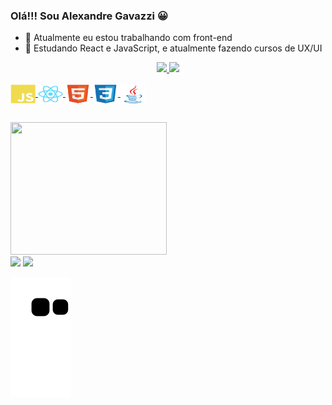 ### Olá!!! Sou Alexandre Gavazzi 😀

- 🔭 Atualmente eu estou trabalhando com front-end
- 🌱 Estudando React e JavaScript, e atualmente fazendo cursos de UX/UI

<div align="center">
  <a href="https://github.com/Alexandre-Gavazzi">
  <img height="180em" src="https://github-readme-stats.vercel.app/api?username=Alexandre-Gavazzi&show_icons=true&theme=dracula&include_all_commits=true&count_private=true"/>
  <img height="180em" src="https://github-readme-stats.vercel.app/api/top-langs/?username=Alexandre-Gavazzi&layout=compact&langs_count=7&theme=dracula"/>
</div>
<div style="display: inline_block"><br>
  <img align="center" alt="Ale-Js" height="30" width="40" src="https://raw.githubusercontent.com/devicons/devicon/master/icons/javascript/javascript-plain.svg">
  <img align="center" alt="Ale-React" height="30" width="40" src="https://raw.githubusercontent.com/devicons/devicon/master/icons/react/react-original.svg">
  <img align="center" alt="Ale-HTML" height="30" width="40" src="https://raw.githubusercontent.com/devicons/devicon/master/icons/html5/html5-original.svg">
  <img align="center" alt="Ale-CSS" height="30" width="40" src="https://raw.githubusercontent.com/devicons/devicon/master/icons/css3/css3-original.svg">
  <img align="center" alt="Ale-JAVA" height="30" width="40" src="https://raw.githubusercontent.com/devicons/devicon/master/icons/java/java-original.svg">
</div>
  
##
  <img width="250" height="212" src="src/assets/to_readme/animatedavatar.gif">
  
<div>  
  <a href="https://www.instagram.com/alexandre.gavazzi/" target="_blank"><img src="https://img.shields.io/badge/-Instagram-%23E4405F?style=for-the-badge&logo=instagram&logoColor=white" target="_blank"></a>
  <a href = "mailto:alexandregavazzioficial@gmail.com"><img src="https://img.shields.io/badge/-Gmail-%23333?style=for-the-badge&logo=gmail&logoColor=white" target="_blank"></a>
<!--   <a href="https://www.linkedin.com/in/luana-hamaishi-995630200/" target="_blank"><img src="https://img.shields.io/badge/-LinkedIn-%230077B5?style=for-the-badge&logo=linkedin&logoColor=white" target="_blank"></a>  -->
 
  ![Snake animation](https://github.com/rafaballerini/rafaballerini/blob/output/github-contribution-grid-snake.svg)
 
</div>
